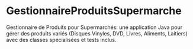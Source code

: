 # GestionnaireProduitsSupermarche
Gestionnaire de Produits pour Supermarchés: une application Java pour gérer des produits variés (Disques Vinyles, DVD, Livres, Aliments, Laitiers) avec des classes spécialisées et tests inclus.
